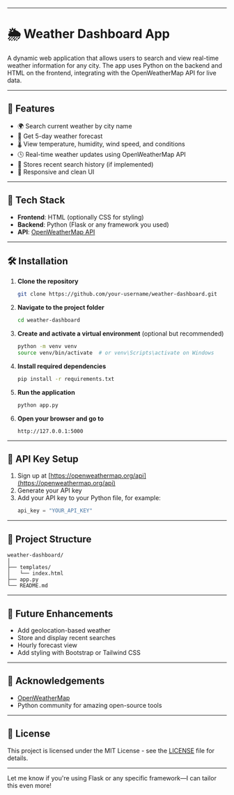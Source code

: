 
---

# 🌦️ Weather Dashboard App

A dynamic web application that allows users to search and view real-time weather information for any city. The app uses Python on the backend and HTML on the frontend, integrating with the OpenWeatherMap API for live data.

---

## 🚀 Features

- 🌍 Search current weather by city name  
- 📅 Get 5-day weather forecast  
- 🌡️ View temperature, humidity, wind speed, and conditions  
- 🕓 Real-time weather updates using OpenWeatherMap API  
- 🔁 Stores recent search history (if implemented)  
- 📱 Responsive and clean UI

---

## 🔧 Tech Stack

- **Frontend**: HTML (optionally CSS for styling)  
- **Backend**: Python (Flask or any framework you used)  
- **API**: [OpenWeatherMap API](https://openweathermap.org/api)

---

## 🛠️ Installation

1. **Clone the repository**
   ```bash
   git clone https://github.com/your-username/weather-dashboard.git
   ```

2. **Navigate to the project folder**
   ```bash
   cd weather-dashboard
   ```

3. **Create and activate a virtual environment** (optional but recommended)
   ```bash
   python -m venv venv
   source venv/bin/activate  # or venv\Scripts\activate on Windows
   ```

4. **Install required dependencies**
   ```bash
   pip install -r requirements.txt
   ```

5. **Run the application**
   ```bash
   python app.py
   ```

6. **Open your browser and go to**
   ```
   http://127.0.0.1:5000
   ```

---

## 🔑 API Key Setup

1. Sign up at [https://openweathermap.org/api](https://openweathermap.org/api)
2. Generate your API key
3. Add your API key to your Python file, for example:
   ```python
   api_key = "YOUR_API_KEY"
   ```

---

## 📁 Project Structure

```
weather-dashboard/
│
├── templates/
│   └── index.html
├── app.py
└── README.md
```

---

## 📌 Future Enhancements

- Add geolocation-based weather  
- Store and display recent searches  
- Hourly forecast view  
- Add styling with Bootstrap or Tailwind CSS

---

## 🙌 Acknowledgements

- [OpenWeatherMap](https://openweathermap.org/)
- Python community for amazing open-source tools

---

## 📃 License

This project is licensed under the MIT License - see the [LICENSE](LICENSE) file for details.

---

Let me know if you're using Flask or any specific framework—I can tailor this even more!
